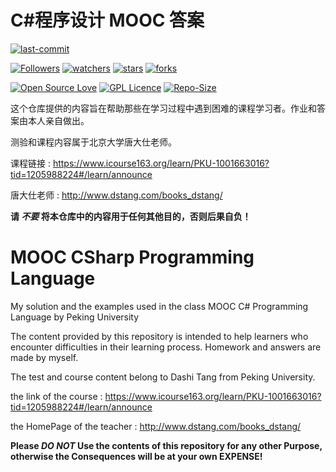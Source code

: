 # C#程序设计 MOOC 答案

[![last-commit](https://img.shields.io/github/last-commit/HollowMan6/MOOC-CSharp-Programming-Language)](../../graphs/commit-activity)

[![Followers](https://img.shields.io/github/followers/HollowMan6?style=social)](https://github.com/HollowMan6?tab=followers)
[![watchers](https://img.shields.io/github/watchers/HollowMan6/MOOC-CSharp-Programming-Language?style=social)](../../watchers)
[![stars](https://img.shields.io/github/stars/HollowMan6/MOOC-CSharp-Programming-Language?style=social)](../../stargazers)
[![forks](https://img.shields.io/github/forks/HollowMan6/MOOC-CSharp-Programming-Language?style=social)](../../network/members)

[![Open Source Love](https://img.shields.io/badge/-%E2%9D%A4%20Open%20Source-Green?style=flat-square&logo=Github&logoColor=white&link=https://hollowman6.github.io/fund.html)](https://hollowman6.github.io/fund.html)
[![GPL Licence](https://img.shields.io/badge/license-GPL-blue)](https://opensource.org/licenses/GPL-3.0/)
[![Repo-Size](https://img.shields.io/github/repo-size/HollowMan6/MOOC-CSharp-Programming-Language.svg)](../../archive/master.zip)

这个仓库提供的内容旨在帮助那些在学习过程中遇到困难的课程学习者。作业和答案由本人亲自做出。

测验和课程内容属于北京大学唐大仕老师。

课程链接 : https://www.icourse163.org/learn/PKU-1001663016?tid=1205988224#/learn/announce

唐大仕老师 : http://www.dstang.com/books_dstang/

**请 ***不要*** 将本仓库中的内容用于任何其他目的，否则后果自负！**

# MOOC CSharp Programming Language

My solution and the examples used in the class MOOC C# Programming Language by Peking University

The content provided by this repository is intended to help learners who encounter difficulties in their learning process. Homework and answers are made by myself.

The test and course content belong to Dashi Tang from Peking University.

the link of the course : https://www.icourse163.org/learn/PKU-1001663016?tid=1205988224#/learn/announce

the HomePage of the teacher : http://www.dstang.com/books_dstang/

**Please ***DO NOT*** Use the contents of this repository for any other Purpose, otherwise the Consequences will be at your own EXPENSE!**

